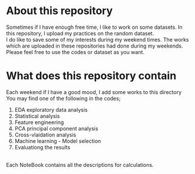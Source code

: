 # About this repository
Sometimes if I have enough free time, I like to work on some datasets. In this repository, I upload my practices on the random dataset.
<br>
I do like to save some of my interests during my weekend times.
The works which are uploaded in these repositories had done during my weekends.
Please feel free to use the codes or dataset as you want.
<br>
# What does this repository contain 
Each weekend if I have a good mood, I add some works to this directory
</br>
You may find one of the following in the codes;
<ol>
<li> EDA exploratory data analysis </li>
<li> Statistical analysis </li>
<li> Feature engineering </li>
<li> PCA principal component analysis </li>
<li> Cross-vlaidation analysis </li>
<li> Machine learning - Model selection </li>
<li> Evaluationg the results </li>
</ol>
</br>
Each NoteBook contains all the descriptions for calculations.

